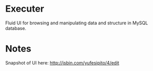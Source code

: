 Executer
============

Fluid UI for browsing and manipulating data and structure in MySQL database.


Notes
===========
Snapshot of UI here: http://jsbin.com/yufesipito/4/edit
